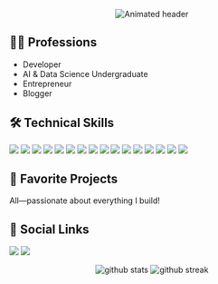 <!-- Animated header using SVG -->
<p align="center">
  <img src="https://readme-typing-svg.demolab.com?font=Fira+Code&duration=3000&pause=1000&color=4ade80&center=true&vCenter=true&width=435&lines=Hi,+I'm+Mohamed+Tah;Developer+%7C+Entrepreneur+%7C+Blogger;AI+%26+Data+Science+Undergrad" alt="Animated header" />
</p>

## 👨‍💻 Professions
- Developer
- AI & Data Science Undergraduate
- Entrepreneur
- Blogger

## 🛠️ Technical Skills

<p align="left">
  <img src="https://img.shields.io/badge/Python-14532d?style=for-the-badge&logo=python&logoColor=black"/>
  <img src="https://img.shields.io/badge/Go-14532d?style=for-the-badge&logo=go&logoColor=black"/>
  <img src="https://img.shields.io/badge/C-14532d?style=for-the-badge&logo=c&logoColor=black"/>
  <img src="https://img.shields.io/badge/JavaScript-14532d?style=for-the-badge&logo=javascript&logoColor=black"/>
  <img src="https://img.shields.io/badge/HTML5-14532d?style=for-the-badge&logo=html5&logoColor=black"/>
  <img src="https://img.shields.io/badge/CSS3-14532d?style=for-the-badge&logo=css3&logoColor=black"/>
  <img src="https://img.shields.io/badge/Next.js-14532d?style=for-the-badge&logo=nextdotjs&logoColor=black"/>
  <img src="https://img.shields.io/badge/Django-14532d?style=for-the-badge&logo=django&logoColor=black"/>
  <img src="https://img.shields.io/badge/React_Native-14532d?style=for-the-badge&logo=react&logoColor=black"/>
  <img src="https://img.shields.io/badge/Expo-14532d?style=for-the-badge&logo=expo&logoColor=black"/>
  <img src="https://img.shields.io/badge/Wails-14532d?style=for-the-badge&logo=go&logoColor=black"/>
  <img src="https://img.shields.io/badge/PyTorch-14532d?style=for-the-badge&logo=pytorch&logoColor=black"/>
  <img src="https://img.shields.io/badge/Pandas-14532d?style=for-the-badge&logo=pandas&logoColor=black"/>
  <img src="https://img.shields.io/badge/Scikit--Learn-14532d?style=for-the-badge&logo=scikitlearn&logoColor=black"/>
  <img src="https://img.shields.io/badge/NumPy-14532d?style=for-the-badge&logo=numpy&logoColor=black"/>
  <img src="https://img.shields.io/badge/Figma-14532d?style=for-the-badge&logo=figma&logoColor=black"/>
</p>

## 🌟 Favorite Projects
All—passionate about everything I build!

## 🔗 Social Links
<p align="left">
  <a href="https://mohamedtah.com"><img src="https://img.shields.io/badge/Portfolio-14532d?style=for-the-badge&logo=About.me&logoColor=black"></a>
  <a href="https://steepcurve.substack.com/publish/home"><img src="https://img.shields.io/badge/Substack-14532d?style=for-the-badge&logo=Substack&logoColor=black"></a>
</p>

<!-- Animated stats with light green and black theme -->
<p align="center">
  <img src="https://github-readme-stats.vercel.app/api?username=24greyhat&show_icons=true&title_color=4ade80&icon_color=4ade80&text_color=4ade80&bg_color=000000&border_color=4ade80" alt="github stats" />
  <img src="https://github-readme-streak-stats.herokuapp.com/?user=24greyhat&theme=dark&hide_border=true&ring=4ade80&fire=4ade80&currStreakNum=4ade80&sideNums=4ade80&stroke=4ade80" alt="github streak" />
</p>

